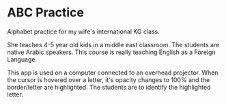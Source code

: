 # ABC Practice
Alphabet practice for my wife's international KG class.

She teaches 4-5 year old kids in a middle east classroom. The students are native Arabic speakers. This course
is really teaching English as a Foreign Language.

This app is used on a computer connected to an overhead projector. When the cursor is hovered over a letter,
it's opacity changes to 100% and the border/letter are highlighted. The students are to identify the highlighted
letter.


